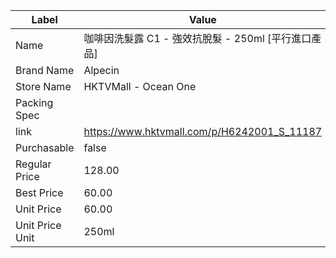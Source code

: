| Label           | Value                                       |
| --------------- | ------------------------------------------- |
| Name            | 咖啡因洗髮露 C1 - 強效抗脫髮 - 250ml  [平行進口產品]         |
| Brand Name      | Alpecin                                     |
| Store Name      | HKTVMall - Ocean One                        |
| Packing Spec    |                                             |
| link            | https://www.hktvmall.com/p/H6242001_S_11187 |
| Purchasable     | false                                       |
| Regular Price   | 128.00                                      |
| Best Price      | 60.00                                       |
| Unit Price      | 60.00                                       |
| Unit Price Unit | 250ml                                       |
